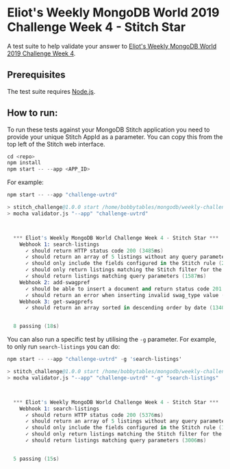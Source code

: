 # Eliot's Weekly MongoDB World 2019 Challenge Week 4 - Stitch Star

A test suite to help validate your answer to [Eliot's Weekly MongoDB World 2019
Challenge Week 4](https://mdbwchallengeweek4.splashthat.com/).

## Prerequisites

The test suite requires [Node.js](https://nodejs.org/es/).

## How to run: 

To run these tests against your MongoDB Stitch application you need to provide
your unique Stitch AppId as a parameter. You can copy this from the top left of
the Stitch web interface.

```s
cd <repo>
npm install
npm start -- --app <APP_ID>
```

For example:
```s
npm start -- --app "challenge-uvtrd"

> stitch_challenge@1.0.0 start /home/bobbytables/mongodb/weekly-challenge-4
> mocha validator.js "--app" "challenge-uvtrd"



  *** Eliot's Weekly MongoDB World Challenge Week 4 - Stitch Star ***
    Webhook 1: search-listings
      ✓ should return HTTP status code 200 (3485ms)
      ✓ should return an array of 5 listings without any query parameters (3186ms)
      ✓ should only include the fields configured in the Stitch rule (2156ms)
      ✓ should only return listings matching the Stitch filter for the collection (3583ms)
      ✓ should return listings matching query parameters (1587ms)
    Webhook 2: add-swagpref
      ✓ should be able to insert a document and return status code 201 (1074ms)
      ✓ should return an error when inserting invalid swag_type value (1194ms)
    Webhook 3: get-swagprefs
      ✓ should return an array sorted in descending order by date (1340ms)


  8 passing (18s)
```

You can also run a specific test by utilising the `-g` parameter. For example, to only run `search-listings` you can do: 

```s
npm start -- --app "challenge-uvtrd" -g 'search-listings'

> stitch_challenge@1.0.0 start /home/bobbytables/mongodb/weekly-challenge-4
> mocha validator.js "--app" "challenge-uvtrd" "-g" "search-listings"



  *** Eliot's Weekly MongoDB World Challenge Week 4 - Stitch Star ***
    Webhook 1: search-listings
      ✓ should return HTTP status code 200 (5376ms)
      ✓ should return an array of 5 listings without any query parameters (900ms)
      ✓ should only include the fields configured in the Stitch rule (1024ms)
      ✓ should only return listings matching the Stitch filter for the collection (4569ms)
      ✓ should return listings matching query parameters (3006ms)


  5 passing (15s)
```
